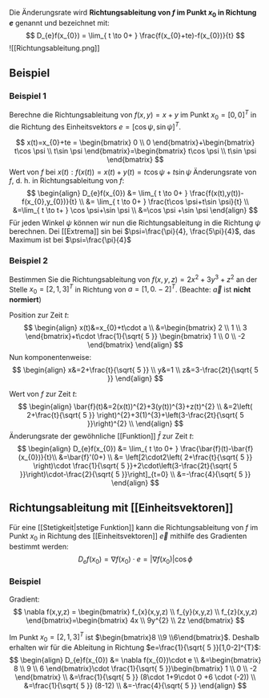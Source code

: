 Die Änderungsrate wird **Richtungsableitung von $f$ im Punkt $x_{0}$ in Richtung $e$** genannt und bezeichnet mit:
$$
D_{e}f(x_{0}) = \lim_{ t \to 0+ } \frac{f(x_{0}+te)-f(x_{0})}{t} 
$$
![[Richtungsableitung.png]]
## Beispiel
### Beispiel 1
Berechne die Richtungsableitung von $f(x,y)=x+y$ im Punkt $x_{0}=[0,0]^{T}$ in die Richtung des Einheitsvektors $e=[\cos \psi, \sin \psi]^{T}$.

$$
x(t)=x_{0}+te = \begin{bmatrix}
0 \\
0
\end{bmatrix}+\begin{bmatrix}
t\cos \psi \\
t\sin \psi
\end{bmatrix}=\begin{bmatrix}
t\cos \psi \\
t\sin \psi
\end{bmatrix}
$$
Wert von $f$ bei $x(t):f(x(t))=x(t)+y(t)=t\cos \psi+t\sin \psi$
Änderungsrate von $f$, d. h. in Richtungsableitung von $f$:
$$
\begin{align}
D_{e}f(x_{0}) &= \lim_{ t \to 0+ } \frac{f(x(t),y(t))-f(x_{0},y_{0})}{t} \\
&= \lim_{ t \to 0+ } \frac{t\cos \psi+t\sin \psi}{t} \\
&=\lim_{ t \to t+ } \cos \psi+\sin \psi \\
&=\cos \psi +\sin \psi
\end{align}
$$
Für jeden Winkel $\psi$ können wir nun die Richtungsableitung in die Richtung $\psi$ berechnen. Dei [[Extrema]] sin bei $\psi=\frac{\pi}{4}, \frac{5\pi}{4}$, das Maximum ist bei $\psi=\frac{\pi}{4}$

### Beispiel 2
Bestimmen Sie die Richtungsableitung von $f(x,y,z) = 2x^{2}+3y^{3}+z^{2}$ an der Stelle $x_{0}=[2,1,3]^{T}$ in Richtung von $a=[1,0.-2]^{T}$. (Beachte: $\vec{a}$ ist **nicht normiert**)

Position zur Zeit $t$:
$$
\begin{align}
x(t)&=x_{0}+t\cdot a \\
&=\begin{bmatrix}
2 \\
1 \\
3
\end{bmatrix}+t\cdot \frac{1}{\sqrt{ 5 }} \begin{bmatrix}
1 \\
0 \\
-2
\end{bmatrix}
\end{align}
$$
Nun komponentenweise:
$$
\begin{align}
x&=2+\frac{t}{\sqrt{ 5 }} \\
y&=1 \\
z&=3-\frac{2t}{\sqrt{ 5 }}
\end{align}
$$

Wert von $f$ zur Zeit $t$:
$$
\begin{align}
\bar{f}(t)&=2(x(t))^{2}+3(y(t))^{3}+z(t)^{2} \\
&=2\left( 2+\frac{t}{\sqrt{ 5 }} \right)^{2}+3(1)^{3}+\left(3-\frac{2t}{\sqrt{ 5 }}\right)^{2} \\
\end{align}
$$
Änderungsrate der gewöhnliche [[Funktion]] $\bar{f}$ zur Zeit $t$:
$$
\begin{align}
D_{e}f(x_{0}) &= \lim_{ t \to 0+ } \frac{\bar{f}(t)-\bar{f}(x_{0})}{t}\\
&=\bar{f}'(0+) \\
&= \left[2\cdot2\left( 2+\frac{t}{\sqrt{ 5 }} \right)\cdot \frac{1}{\sqrt{ 5 }}+2\cdot\left(3-\frac{2t}{\sqrt{ 5 }}\right)\cdot-\frac{2}{\sqrt{ 5 }}\right]_{t=0} \\
&=-\frac{4}{\sqrt{ 5 }}
\end{align}
$$

## Richtungsableitung mit [[Einheitsvektoren]]
Für eine [[Stetigkeit|stetige Funktion]] kann die Richtungsableitung von $f$ im Punkt $x_{0}$ in Richtung des [[Einheitsvektoren]] $\vec{e}$ mithilfe des Gradienten bestimmt werden:
$$
D_{e}f(x_{0}) = \nabla f(x_{0})\cdot e=\lvert \nabla f(x_{0}) \rvert \cos \phi 
$$

### Beispiel
Gradient:
$$
\nabla f(x,y,z) = \begin{bmatrix}
f_{x}(x,y,z) \\
f_{y}(x,y,z) \\
f_{z}(x,y,z)
\end{bmatrix}=\begin{bmatrix}
4x \\
9y^{2} \\
2z
\end{bmatrix}
$$

 Im Punkt $x_{0} =[2,1,3]^{T}$ ist $\begin{bmatrix}8 \\9 \\6\end{bmatrix}$.
 Deshalb erhalten wir für die Ableitung in Richtung $e=\frac{1}{\sqrt{ 5 }}[1,0-2]^{T}$:
 $$
\begin{align}
D_{e}f(x_{0}) &= \nabla f(x_{0})\cdot e \\
&=\begin{bmatrix}
8 \\
9 \\
6
\end{bmatrix}\cdot \frac{1}{\sqrt{ 5 }}\begin{bmatrix}
1 \\
0 \\
-2
\end{bmatrix} \\
&=\frac{1}{\sqrt{ 5 }} (8\cdot 1+9\cdot 0 +6 \cdot (-2)) \\
&=\frac{1}{\sqrt{ 5 }} (8-12) \\
&=-\frac{4}{\sqrt{ 5 }}
\end{align}
$$
